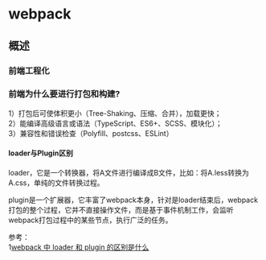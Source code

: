 # webpack  

## 概述  
### 前端工程化  

### 前端为什么要进行打包和构建?  
1）打包后可使体积更小（Tree-Shaking、压缩、合并），加载更快；  
2）能编译高级语言或语法（TypeScript、ES6+、SCSS、模块化）；  
3）兼容性和错误检查（Polyfill、postcss、ESLint）  

#### loader与Plugin区别  
loader，它是一个转换器，将A文件进行编译成B文件，比如：将A.less转换为A.css，单纯的文件转换过程。  

plugin是一个扩展器，它丰富了webpack本身，针对是loader结束后，webpack打包的整个过程，它并不直接操作文件，而是基于事件机制工作，会监听webpack打包过程中的某些节点，执行广泛的任务。  
 
参考：  
1[webpack 中 loader 和 plugin 的区别是什么](https://github.com/Advanced-Frontend/Daily-Interview-Question/issues/308#issuecomment-548634513)  

